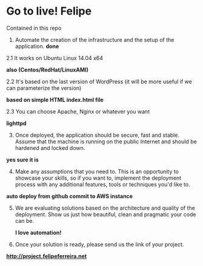 Go to live! Felipe
==================================

Contained in this repo


1. Automate the creation of the infrastructure and the setup of the application.
**done**
  

 2.1 It works on Ubuntu Linux 14.04 x64 
 
   **also (Centos/RedHat/LinuxAMI)**

   2.2 It's based on the last version of WordPress (it will be more useful if we can parameterize the version) 
   
  **based on simple HTML index.html file**

   2.3 You can choose Apache, Nginx or whatever you want
   
   **lighttpd**

  3. Once deployed, the application should be secure, fast and stable. Assume that the machine is running on the public Internet and should be hardened and locked down.

 **yes sure it is**

4. Make any assumptions that you need to. This is an opportunity to showcase your skills, so if you want to, implement the deployment process with any additional features, tools or techniques you'd like to.

 **auto deploy from github commit to AWS instance**

5. We are evaluating solutions based on the architecture and quality of the deployment. Show us just how beautiful, clean and pragmatic your code can be.

   **I love automation!**

6. Once your solution is ready, please send us the link of your project.

 **http://project.felipeferreira.net**
